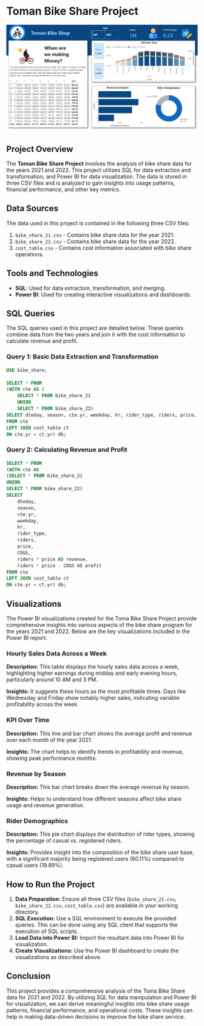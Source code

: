 # Toman Bike Share Project

![Toman Bike Share Project](https://github.com/ArunJakhmola/arunjakhmola.github.io/blob/main/assets/Screenshot%202024-07-12%20134214.png)
## Project Overview

The **Toman Bike Share Project** involves the analysis of bike share data for the years 2021 and 2022. This project utilizes SQL for data extraction and transformation, and Power BI for data visualization. The data is stored in three CSV files and is analyzed to gain insights into usage patterns, financial performance, and other key metrics.

## Data Sources

The data used in this project is contained in the following three CSV files:
1. `bike_share_21.csv` - Contains bike share data for the year 2021.
2. `bike_share_22.csv` - Contains bike share data for the year 2022.
3. `cost_table.csv` - Contains cost information associated with bike share operations.

## Tools and Technologies

- **SQL**: Used for data extraction, transformation, and merging.
- **Power BI**: Used for creating interactive visualizations and dashboards.

## SQL Queries

The SQL queries used in this project are detailed below. These queries combine data from the two years and join it with the cost information to calculate revenue and profit.

### Query 1: Basic Data Extraction and Transformation
```sql
USE bike_share;

SELECT * FROM 
(WITH cte AS (
    SELECT * FROM bike_share_21 
    UNION 
    SELECT * FROM bike_share_22)
SELECT dteday, season, cte.yr, weekday, hr, rider_type, riders, price, COGS
FROM cte
LEFT JOIN cost_table ct
ON cte.yr = ct.yr) db;
```

### Query 2: Calculating Revenue and Profit

```sql
SELECT * FROM 
(WITH cte AS 
(SELECT * FROM bike_share_21 
UNION 
SELECT * FROM bike_share_22)
SELECT  
    dteday,
    season,
    cte.yr,
    weekday, 
    hr, 
    rider_type, 
    riders, 
    price, 
    COGS,
    riders * price AS revenue,
    riders * price - COGS AS profit
FROM cte
LEFT JOIN cost_table ct
ON cte.yr = ct.yr) db;
```
## Visualizations

The Power BI visualizations created for the Toma Bike Share Project provide comprehensive insights into various aspects of the bike share program for the years 2021 and 2022. Below are the key visualizations included in the Power BI report:

### Hourly Sales Data Across a Week

**Description:** This table displays the hourly sales data across a week, highlighting higher earnings during midday and early evening hours, particularly around 10 AM and 3 PM.

**Insights:** It suggests these hours as the most profitable times. Days like Wednesday and Friday show notably higher sales, indicating variable profitability across the week.

### KPI Over Time

**Description:** This line and bar chart shows the average profit and revenue over each month of the year 2021.

**Insights:** The chart helps to identify trends in profitability and revenue, showing peak performance months.

### Revenue by Season

**Description:** This bar chart breaks down the average revenue by season.

**Insights:** Helps to understand how different seasons affect bike share usage and revenue generation.

### Rider Demographics

**Description:** This pie chart displays the distribution of rider types, showing the percentage of casual vs. registered riders.

**Insights:** Provides insight into the composition of the bike share user base, with a significant majority being registered users (80.11%) compared to casual users (19.89%).

## How to Run the Project

1. **Data Preparation:** Ensure all three CSV files (`bike_share_21.csv`, `bike_share_22.csv`, `cost_table.csv`) are available in your working directory.
2. **SQL Execution:** Use a SQL environment to execute the provided queries. This can be done using any SQL client that supports the execution of SQL scripts.
3. **Load Data into Power BI:** Import the resultant data into Power BI for visualization.
4. **Create Visualizations:** Use the Power BI dashboard to create the visualizations as described above.

## Conclusion

This project provides a comprehensive analysis of the Toma Bike Share data for 2021 and 2022. By utilizing SQL for data manipulation and Power BI for visualization, we can derive meaningful insights into bike share usage patterns, financial performance, and operational costs. These insights can help in making data-driven decisions to improve the bike share service.
